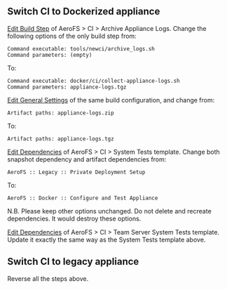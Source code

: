 ## Switch CI to Dockerized appliance

[Edit Build Step](https://newci.arrowfs.org:8543/admin/editBuildRunners.html?id=buildType:AeroFS_SystemTestsFullCiRun_PostSystemTests) of AeroFS > CI > Archive Appliance Logs. Change the following options of the only build step from:

    Command executable: tools/newci/archive_logs.sh
    Command parameters: (empty)

To:

    Command executable: docker/ci/collect-appliance-logs.sh
    Command parameters: appliance-logs.tgz
    
[Edit General Settings](https://newci.arrowfs.org:8543/admin/editBuild.html?id=buildType:AeroFS_SystemTestsFullCiRun_PostSystemTests) of the same build configuration, and change from:

    Artifact paths: appliance-logs.zip
    
To:

    Artifact paths: appliance-logs.tgz

[Edit Dependencies](https://newci.arrowfs.org:8543/admin/editDependencies.html?id=template:AeroFS_SystemTests) of AeroFS > CI > System Tests template. Change both snapshot dependency and artifact dependencies from:

    AeroFS :: Legacy :: Private Deployment Setup
    
To:

    AeroFS :: Docker :: Configure and Test Appliance
    
N.B. Please keep other options unchanged. Do not delete and recreate dependencies. It would destroy these options.

[Edit Dependencies](https://newci.arrowfs.org:8543/admin/editDependencies.html?id=template:AeroFS_SystemTestsFullCiRun_TeamServer) of AeroFS > CI > Team Server System Tests template. Update it exactly the same way as the System Tests template above.


## Switch CI to legacy appliance

Reverse all the steps above.